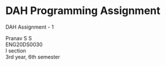 # DAH Programming Assignment
DAH Assignment - 1

Pranav S S <br />
ENG20DS0030 <br />
I section <br />
3rd year, 6th semester <br />
